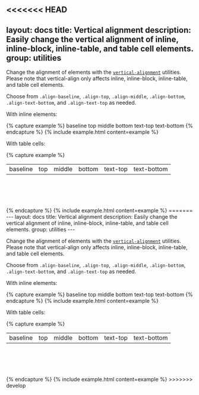 <<<<<<< HEAD
---
layout: docs
title: Vertical alignment
description: Easily change the vertical alignment of inline, inline-block, inline-table, and table cell elements.
group: utilities
---

Change the alignment of elements with the [`vertical-alignment`](https://developer.mozilla.org/en-US/docs/Web/CSS/vertical-align) utilities. Please note that vertical-align only affects inline, inline-block, inline-table, and table cell elements.

Choose from `.align-baseline`, `.align-top`, `.align-middle`, `.align-bottom`, `.align-text-bottom`, and `.align-text-top` as needed.

With inline elements:

{% capture example %}
<span class="align-baseline">baseline</span>
<span class="align-top">top</span>
<span class="align-middle">middle</span>
<span class="align-bottom">bottom</span>
<span class="align-text-top">text-top</span>
<span class="align-text-bottom">text-bottom</span>
{% endcapture %}
{% include example.html content=example %}

With table cells:

{% capture example %}
<table style="height: 100px;">
  <tbody>
    <tr>
      <td class="align-baseline">baseline</td>
      <td class="align-top">top</td>
      <td class="align-middle">middle</td>
      <td class="align-bottom">bottom</td>
      <td class="align-text-top">text-top</td>
      <td class="align-text-bottom">text-bottom</td>
    </tr>
  </tbody>
</table>
{% endcapture %}
{% include example.html content=example %}
=======
---
layout: docs
title: Vertical alignment
description: Easily change the vertical alignment of inline, inline-block, inline-table, and table cell elements.
group: utilities
---

Change the alignment of elements with the [`vertical-alignment`](https://developer.mozilla.org/en-US/docs/Web/CSS/vertical-align) utilities. Please note that vertical-align only affects inline, inline-block, inline-table, and table cell elements.

Choose from `.align-baseline`, `.align-top`, `.align-middle`, `.align-bottom`, `.align-text-bottom`, and `.align-text-top` as needed.

With inline elements:

{% capture example %}
<span class="align-baseline">baseline</span>
<span class="align-top">top</span>
<span class="align-middle">middle</span>
<span class="align-bottom">bottom</span>
<span class="align-text-top">text-top</span>
<span class="align-text-bottom">text-bottom</span>
{% endcapture %}
{% include example.html content=example %}

With table cells:

{% capture example %}
<table style="height: 100px;">
  <tbody>
    <tr>
      <td class="align-baseline">baseline</td>
      <td class="align-top">top</td>
      <td class="align-middle">middle</td>
      <td class="align-bottom">bottom</td>
      <td class="align-text-top">text-top</td>
      <td class="align-text-bottom">text-bottom</td>
    </tr>
  </tbody>
</table>
{% endcapture %}
{% include example.html content=example %}
>>>>>>> develop
